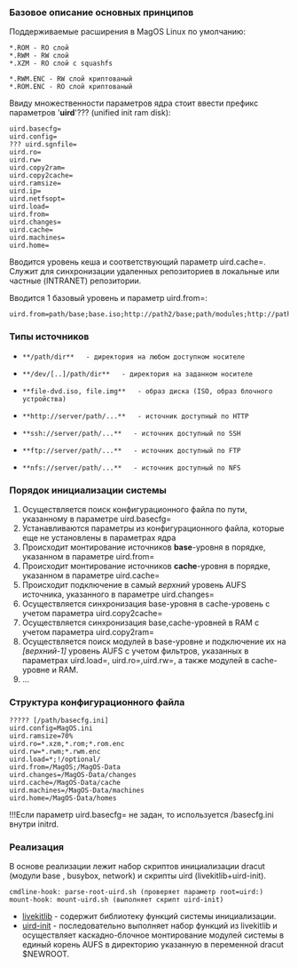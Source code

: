 ### Базовое описание основных принципов

Поддерживаемые расширения в MagOS Linux по умолчанию:

    *.ROM - RO слой
    *.RWM - RW слой
    *.XZM - RO слой с squashfs 

    *.RWM.ENC - RW слой криптованый
    *.ROM.ENC - RO слой криптованый

Ввиду множественности параметров ядра стоит ввести префикс параметров '**uird**'???  (unified init ram disk): 

    uird.basecfg=
    uird.config=
    ??? uird.sgnfile=
    uird.ro=
    uird.rw=
    uird.copy2ram=
    uird.copy2cache=
    uird.ramsize=
    uird.ip=
    uird.netfsopt=
    uird.load=
    uird.from=
    uird.changes=
    uird.cache=
    uird.machines=
    uird.home=

Вводится уровень кеша и соответствующий параметр uird.cache=. Служит для синхронизации удаленных репозиториев в локальные или частные (INTRANET) репозитории.

Вводится 1 базовый уровень и параметр uird.from=:

    uird.from=path/base;base.iso;http://path2/base;path/modules;http://path/modules/user1



### Типы источников

*     **/path/dir**   - директория на любом доступном носителе
*     **/dev/[..]/path/dir**   - директория на заданном носителе
*     **file-dvd.iso, file.img**   - образ диска (ISO, образ блочного устройства)
*     **http://server/path/...**   - источник доступный по HTTP 
*     **ssh://server/path/...**   - источник доступный по SSH
*     **ftp://server/path/...**   - источник доступный по FTP
*     **nfs://server/path/...**   - источник доступный по NFS

### Порядок инициализации системы

1. Осуществляется поиск конфигурационного файла по пути, указанному в параметре uird.basecfg=
2. Устанавливаются параметры из конфигурационного файла, которые еще не установлены в параметрах ядра
3. Происходит монтирование источников **base**-уровня в порядке, указанном в параметре uird.from= 
4. Происходит монтирование источников **cache**-уровня в порядке, указанном в параметре uird.cache= 
5. Происходит подключение в самый _верхний_ уровень AUFS источника, указанного в параметре uird.changes=
6. Осуществляется синхронизация base-уровня в cache-уровень с учетом параметра uird.copy2cache=
7. Осуществляется синхронизация base,cache-уровней в RAM с учетом параметра uird.copy2ram=
8. Осуществляется поиск модулей в base-уровне и подключение их на _[верхний-1]_ уровень AUFS с учетом фильтров, указанных в параметрах uird.load=, uird.ro=,uird.rw=, а также модулей в cache-уровне и RAM.
9. ...

### Структура конфигурационного файла

    ????? [/path/basecfg.ini]
    uird.config=MagOS.ini
    uird.ramsize=70%
    uird.ro=*.xzm,*.rom;*.rom.enc
    uird.rw=*.rwm;*.rwm.enc
    uird.load=*;!/optional/
    uird.from=/MagOS;/MagOS-Data
    uird.changes=/MagOS-Data/changes
    uird.cache=/MagOS-Data/cache
    uird.machines=/MagOS-Data/machines
    uird.home=/MagOS-Data/homes
    
!!!Если параметр uird.basecfg= не задан, то используется /basecfg.ini внутри initrd.

### Реализация

В основе реализации лежит набор скриптов инициализации dracut (модули base , busybox, network) и скрипты uird (livekitlib+uird-init).

    cmdline-hook: parse-root-uird.sh (проверяет параметр root=uird:)
    mount-hook: mount-uird.sh (выполняет скрипт uird-init)

* [livekitlib](https://github.com/magos-linux/magos-linux/blob/master/make_initrd/modules.d/97uird/livekit/livekitlib) - содержит библиотеку функций системы инициализации.
* [uird-init](https://github.com/magos-linux/magos-linux/blob/master/make_initrd/modules.d/97uird/livekit/uird-init) - последовательно выполняет набор функций из livekitlib и осуществляет каскадно-блочное монтирование модулей системы в единый корень AUFS в директорию указанную в переменной dracut $NEWROOT.
